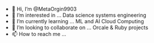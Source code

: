- 👋 Hi, I’m @MetaOrgin9903
- 👀 I’m interested in ... Data science systems engineering
- 🌱 I’m currently learning ... ML and AI Cloud Computing 
- 💞️ I’m looking to collaborate on ... Orcale & Ruby projects
- 📫 How to reach me ...

<!---
MetaOrgin9903/MetaOrgin9903 is a ✨ special ✨ repository because its `README.md` (this file) appears on your GitHub profile.
You can click the Preview link to take a look at your changes.
--->
